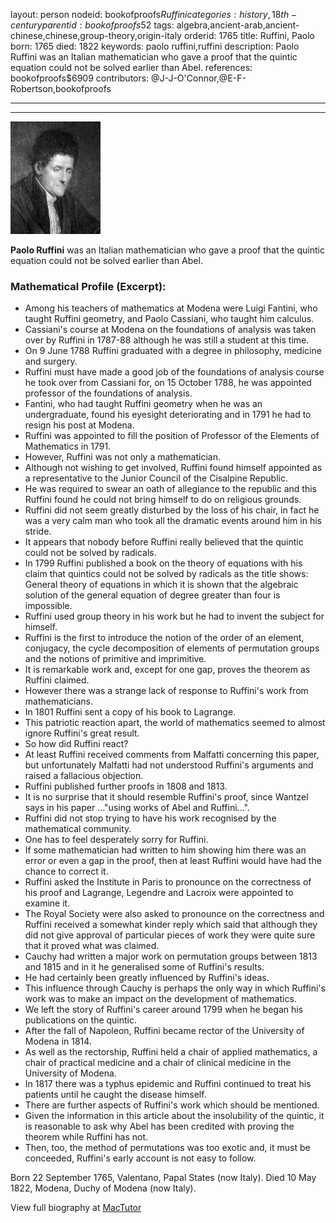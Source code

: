 layout: person
nodeid: bookofproofs$Ruffini
categories: history,18th-century
parentid: bookofproofs$52
tags: algebra,ancient-arab,ancient-chinese,chinese,group-theory,origin-italy
orderid: 1765
title: Ruffini, Paolo
born: 1765
died: 1822
keywords: paolo ruffini,ruffini
description: Paolo Ruffini was an Italian mathematician who gave a proof that the quintic equation could not be solved earlier than Abel.
references: bookofproofs$6909
contributors: @J-J-O'Connor,@E-F-Robertson,bookofproofs

---



---

![Ruffini.jpg](https://github.com/bookofproofs/bookofproofs.github.io/blob/main/_sources/_assets/images/portraits/Ruffini.jpg?raw=true)

**Paolo Ruffini** was an Italian mathematician who gave a proof that the quintic equation could not be solved earlier than Abel.

### Mathematical Profile (Excerpt):
* Among his teachers of mathematics at Modena were Luigi Fantini, who taught Ruffini geometry, and Paolo Cassiani, who taught him calculus.
* Cassiani's course at Modena on the foundations of analysis was taken over by Ruffini in 1787-88 although he was still a student at this time.
* On 9 June 1788 Ruffini graduated with a degree in philosophy, medicine and surgery.
* Ruffini must have made a good job of the foundations of analysis course he took over from Cassiani for, on 15 October 1788, he was appointed professor of the foundations of analysis.
* Fantini, who had taught Ruffini geometry when he was an undergraduate, found his eyesight deteriorating and in 1791 he had to resign his post at Modena.
* Ruffini was appointed to fill the position of Professor of the Elements of Mathematics in 1791.
* However, Ruffini was not only a mathematician.
* Although not wishing to get involved, Ruffini found himself appointed as a representative to the Junior Council of the Cisalpine Republic.
* He was required to swear an oath of allegiance to the republic and this Ruffini found he could not bring himself to do on religious grounds.
* Ruffini did not seem greatly disturbed by the loss of his chair, in fact he was a very calm man who took all the dramatic events around him in his stride.
* It appears that nobody before Ruffini really believed that the quintic could not be solved by radicals.
* In 1799 Ruffini published a book on the theory of equations with his claim that quintics could not be solved by radicals as the title shows: General theory of equations in which it is shown that the algebraic solution of the general equation of degree greater than four is impossible.
* Ruffini used group theory in his work but he had to invent the subject for himself.
* Ruffini is the first to introduce the notion of the order of an element, conjugacy, the cycle decomposition of elements of permutation groups and the notions of primitive and imprimitive.
* It is remarkable work and, except for one gap, proves the theorem as Ruffini claimed.
* However there was a strange lack of response to Ruffini's work from mathematicians.
* In 1801 Ruffini sent a copy of his book to Lagrange.
* This patriotic reaction apart, the world of mathematics seemed to almost ignore Ruffini's great result.
* So how did Ruffini react?
* At least Ruffini received comments from Malfatti concerning this paper, but unfortunately Malfatti had not understood Ruffini's arguments and raised a fallacious objection.
* Ruffini published further proofs in 1808 and 1813.
* It is no surprise that it should resemble Ruffini's proof, since Wantzel says in his paper ..."using works of Abel and Ruffini...".
* Ruffini did not stop trying to have his work recognised by the mathematical community.
* One has to feel desperately sorry for Ruffini.
* If some mathematician had written to him showing him there was an error or even a gap in the proof, then at least Ruffini would have had the chance to correct it.
* Ruffini asked the Institute in Paris to pronounce on the correctness of his proof and Lagrange, Legendre and Lacroix were appointed to examine it.
* The Royal Society were also asked to pronounce on the correctness and Ruffini received a somewhat kinder reply which said that although they did not give approval of particular pieces of work they were quite sure that it proved what was claimed.
* Cauchy had written a major work on permutation groups between 1813 and 1815 and in it he generalised some of Ruffini's results.
* He had certainly been greatly influenced by Ruffini's ideas.
* This influence through Cauchy is perhaps the only way in which Ruffini's work was to make an impact on the development of mathematics.
* We left the story of Ruffini's career around 1799 when he began his publications on the quintic.
* After the fall of Napoleon, Ruffini became rector of the University of Modena in 1814.
* As well as the rectorship, Ruffini held a chair of applied mathematics, a chair of practical medicine and a chair of clinical medicine in the University of Modena.
* In 1817 there was a typhus epidemic and Ruffini continued to treat his patients until he caught the disease himself.
* There are further aspects of Ruffini's work which should be mentioned.
* Given the information in this article about the insolubility of the quintic, it is reasonable to ask why Abel has been credited with proving the theorem while Ruffini has not.
* Then, too, the method of permutations was too exotic and, it must be conceeded, Ruffini's early account is not easy to follow.

Born 22 September 1765, Valentano, Papal States (now Italy). Died 10 May 1822, Modena, Duchy of Modena (now Italy).

View full biography at [MacTutor](https://mathshistory.st-andrews.ac.uk/Biographies/Ruffini/)
